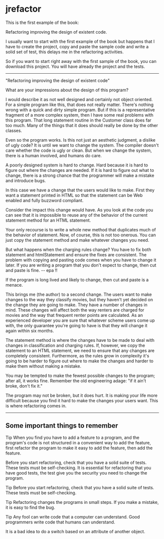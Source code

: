 jrefactor
=========

This is the first example of the book:

Refactoring improving the design of existent code.

I usually want to start with the first example of the book but happens that
I have to
create the project, copy and paste the sample code and write a solid set of
test, this delays me in the refactoring activities.

So if you want to start right away with the first sample of the book,
you can download this project. You will have already the project and the tests.


------------------------------------------------------------------------------
"Refactoring improving the design of existent code"

What are your impressions about the design of this program? 

I would describe it as not well designed and certainly not object oriented. 
For a simple program like this, that does not really matter. There's nothing wrong
with a quick and dirty simple program. But if this is a representative fragment of
a more complex system, then I have some real problems with this program. 
That long statement routine in the Customer class does far too much. 
Many of the things that it does should really be done by the other classes.

Even so the program works. Is this not just an aesthetic judgment, a dislike of ugly code?
It is until we want to change the system. The compiler doesn't care whether the code is ugly
or clean. But when we change the system, there is a human involved, and humans do care.

A poorly designed system is hard to change. Hard because it is hard to figure out 
where the changes are needed. If it is hard to figure out what to change, there is 
a strong chance that the programmer will make a mistake and introduce bugs.


In this case we have a change that the users would like to make. 
First they want a statement printed in HTML so that the statement can be Web enabled 
and fully buzzword compliant. 

Consider the impact this change would have. As you look at the code you can see 
that it is impossible to reuse any of the behavior of the current statement method
for an HTML statement. 

Your only recourse is to write a whole new method that duplicates much of the behavior of statement. 
Now, of course, this is not too onerous. You can just copy the statement method 
and make whatever changes you need.


But what happens when the charging rules change? You have to fix both statement
and htmlStatement and ensure the fixes are consistent. The problem with copying and pasting
code comes when you have to change it later. If you are writing a program that you
don't expect to change, then cut and paste is fine. -- epa !!

If the program is long lived and likely to change, then cut and paste is a menace.


This brings me (the author) to a second change.
The users want to make changes to the way they classify movies, but they haven't
yet decided on the change they are going to make. They have a number of changes in mind.
These changes will affect both the way renters are charged for movies and the way
that frequent renter points are calculated. As an experienced developer you are sure
that whatever scheme users come up with, the only guarantee you're going to have
is that they will change it again within six months.


The statement method is where the changes have to be made to deal with changes in
classification and charging rules.
If, however, we copy the statement to an HTML statement, we need to ensure that 
any changes are completely consistent. Furthermore, as the rules grow in complexity
it's going to be harder to figure out where to make the changes and harder to make
them without making a mistake.


You may be tempted to make the fewest possible changes to the program; after all,
it works fine. Remember the old engineering adage: "if it ain't broke, don't fix it."

The program may not be broken, but it does hurt. 
It is making your life more difficult because you find it hard to make the changes
your users want. This is where refactoring comes in.


---------------------------------------
Some important things to remember
---------------------------------------

Tip
When you find you have to add a feature to a program, and the program's code is
not structured in a convenient way to add the feature, first refactor the program
to make it easy to add the feature, then add the feature.


Before you start refactoring, check that you have a solid suite of tests.
These tests must be self-checking. It is essential for refactoring that you have
good tests, the test give you the security you need to change the program.


Tip
Before you start refactoring, check that you have a solid suite of tests.
These tests must be self-checking.

Tip
Refactoring changes the programs in small steps. If you make a mistake,
 it is easy to find the bug.

Tip
Any fool can write code that a computer can understand. Good programmers write
code that humans can understand.




It is a bad idea to do a switch based on an attribute of another object.
